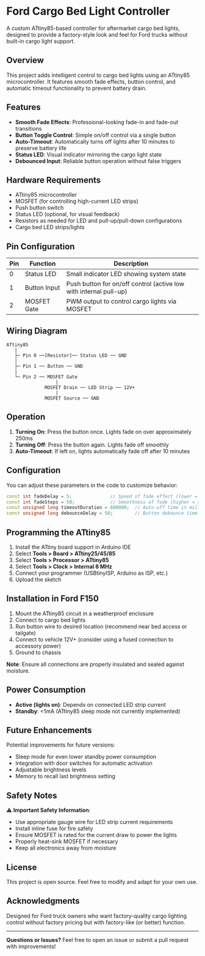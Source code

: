 # Ford Cargo Bed Light Controller

A custom ATtiny85-based controller for aftermarket cargo bed lights, designed to provide a factory-style look and feel for Ford trucks without built-in cargo light support.

## Overview

This project adds intelligent control to cargo bed lights using an ATtiny85 microcontroller. It features smooth fade effects, button control, and automatic timeout functionality to prevent battery drain.

## Features

- **Smooth Fade Effects**: Professional-looking fade-in and fade-out transitions
- **Button Toggle Control**: Simple on/off control via a single button
- **Auto-Timeout**: Automatically turns off lights after 10 minutes to preserve battery life
- **Status LED**: Visual indicator mirroring the cargo light state
- **Debounced Input**: Reliable button operation without false triggers

## Hardware Requirements

- ATtiny85 microcontroller
- MOSFET (for controlling high-current LED strips)
- Push button switch
- Status LED (optional, for visual feedback)
- Resistors as needed for LED and pull-up/pull-down configurations
- Cargo bed LED strips/lights

## Pin Configuration

| Pin | Function | Description |
|-----|----------|-------------|
| 0 | Status LED | Small indicator LED showing system state |
| 1 | Button Input | Push button for on/off control (active low with internal pull-up) |
| 2 | MOSFET Gate | PWM output to control cargo lights via MOSFET |

## Wiring Diagram

```
ATtiny85
   |
   ├─ Pin 0 ──[Resistor]── Status LED ── GND
   |
   ├─ Pin 1 ── Button ── GND
   |
   └─ Pin 2 ── MOSFET Gate
                  |
              MOSFET Drain ── LED Strip ── 12V+
                  |
              MOSFET Source ── GND
```

## Operation

1. **Turning On**: Press the button once. Lights fade on over approximately 250ms
2. **Turning Off**: Press the button again. Lights fade off smoothly
3. **Auto-Timeout**: If left on, lights automatically fade off after 10 minutes

## Configuration

You can adjust these parameters in the code to customize behavior:

```cpp
const int fadeDelay = 5;              // Speed of fade effect (lower = faster)
const int fadeSteps = 50;             // Smoothness of fade (higher = smoother)
const unsigned long timeoutDuration = 600000;  // Auto-off time in milliseconds
const unsigned long debounceDelay = 50;        // Button debounce time
```

## Programming the ATtiny85

1. Install the ATtiny board support in Arduino IDE
2. Select **Tools > Board > ATtiny25/45/85**
3. Select **Tools > Processor > ATtiny85**
4. Select **Tools > Clock > Internal 8 MHz**
5. Connect your programmer (USBtinyISP, Arduino as ISP, etc.)
6. Upload the sketch

## Installation in Ford F150

1. Mount the ATtiny85 circuit in a weatherproof enclosure
2. Connect to cargo bed lights
3. Run button wire to desired location (recommend near bed access or tailgate)
4. Connect to vehicle 12V+ (consider using a fused connection to accessory power)
5. Ground to chassis

**Note**: Ensure all connections are properly insulated and sealed against moisture.

## Power Consumption

- **Active (lights on)**: Depends on connected LED strip current
- **Standby**: <1mA (ATtiny85 sleep mode not currently implemented)

## Future Enhancements

Potential improvements for future versions:
- Sleep mode for even lower standby power consumption
- Integration with door switches for automatic activation
- Adjustable brightness levels
- Memory to recall last brightness setting

## Safety Notes

⚠️ **Important Safety Information**:
- Use appropriate gauge wire for LED strip current requirements
- Install inline fuse for fire safety
- Ensure MOSFET is rated for the current draw to power the lights
- Properly heat-sink MOSFET if necessary
- Keep all electronics away from moisture

## License

This project is open source. Feel free to modify and adapt for your own use.

## Acknowledgments

Designed for Ford truck owners who want factory-quality cargo lighting control without factory pricing but with factory-like (or better) function.

---

**Questions or Issues?** Feel free to open an issue or submit a pull request with improvements!